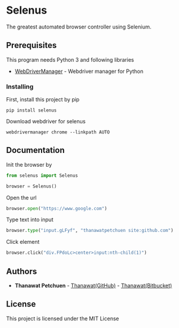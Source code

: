 # Selenus

The greatest automated browser controller using Selenium.


## Prerequisites

This program needs Python 3 and following libraries

* [WebDriverManager](https://pypi.org/project/webdrivermanager/) - Webdriver manager for Python


### Installing

First, install this project by pip

```console
pip install selenus
```

Download webdriver for selenus

```console
webdrivermanager chrome --linkpath AUTO
```

## Documentation
Init the browser by
```python
from selenus import Selenus

browser = Selenus()
```

Open the url
```python
browser.open("https://www.google.com")
```

Type text into input
```python
browser.type("input.gLFyf", "thanawatpetchuen site:github.com")
```

Click element
```python
browser.click("div.FPdoLc>center>input:nth-child(1)")
```

## Authors

* **Thanawat Petchuen** - [Thanawat(GitHub)](https://github.com/thanawatpetchuen) - [Thanawat(Bitbucket)](https://bitbucket.org/thanawatpetchuen/) 


## License

This project is licensed under the MIT License 

